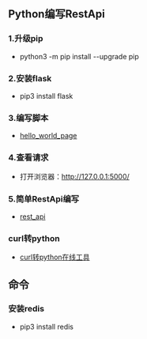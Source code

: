 ## Python编写RestApi

### 1.升级pip
* python3 -m pip install --upgrade pip

### 2.安装flask
* pip3 install flask

### 3.编写脚本
* [hello_world_page](../../my-python/helloworld_page.py)

### 4.查看请求
* 打开浏览器：http://127.0.0.1:5000/

### 5.简单RestApi编写
* [rest_api](../../my-python/rest_api.py)

### curl转python
* [curl转python在线工具](https://curl.trillworks.com/)

## 命令

### 安装redis
* pip3 install redis